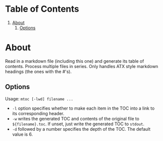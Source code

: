 # Table of Contents
1. [About](#about)
	1. [Options](#options)

# About

Read in a markdown file (including this one) and generate its table of contents. Process multiple files in series. Only handles ATX style markdown headings (the ones with the #'s).

## Options

Usage: `mtoc [-lwd] filename ...`

- `-l` option specifies whether to make each item in the TOC into a link to its corresponding header.
- `-w` writes the generated TOC and contents of the original file to `${filename}.toc`. If unset, just write the generated TOC to `stdout`.
- `-d` followed by a number specifies the depth of the TOC. The default value is 6.

